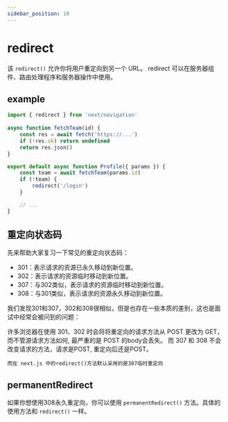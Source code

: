 ```yaml
---
sidebar_position: 10
---
```


# redirect
该 `redirect()` 允许你将用户重定向到另一个 URL。 
redirect 可以在服务器组件、路由处理程序和服务器操作中使用。


## example
```ts title="app/team/[id]/page.js"
import { redirect } from 'next/navigation'
 
async function fetchTeam(id) {
    const res = await fetch('https://...')
    if (!res.ok) return undefined
    return res.json()
}

export default async function Profile({ params }) {
    const team = await fetchTeam(params.id)
    if (!team) {
        redirect('/login')
    }

    // ...
}
```


## 重定向状态码
先来帮助大家复习一下常见的重定向状态码：
- 301：表示请求的资源已永久移动到新位置。
- 302：表示请求的资源临时移动到新位置。
- 307：与302类似，表示请求的资源临时移动到新位置。
- 308：与301类似，表示请求的资源永久移动到新位置。

我们发现301和307，302和308很相似，但是也存在一些本质的差别，这也是面试中经常会被问到的问题：

许多浏览器在使用 301、302 时会将将重定向的请求方法从 POST 更改为 GET，而不管源请求方法如何, 最严重的是 POST 的body会丢失。
而 307 和 308 不会改变请求的方法，请求是POST, 重定向后还是POST。

`而在 next.js 中的redirect()方法默认采用的是307临时重定向`


## permanentRedirect
如果你想使用308永久重定向，你可以使用 `permanentRedirect()` 方法。具体的使用方法和 `redirect()` 一样。